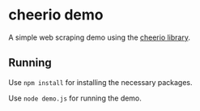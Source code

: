 # cheerio demo

A simple web scraping demo using the [cheerio library](https://cheerio.js.org/).

## Running

Use `npm install` for installing the necessary packages.

Use `node demo.js` for running the demo.
